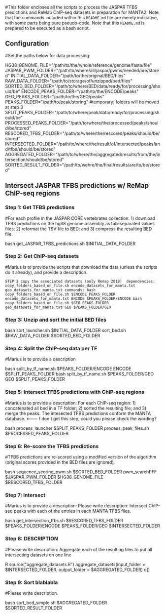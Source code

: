 #This folder encloses all the scripts to process the JASPAR TFBS predictions and ReMap ChIP-seq datasets in preparation for MANTA2. Note that the commands included within this `README.md` file are merely indicative, with some parts being pure pseudo-code. Note that this `README.md` is prepared to be executed as a bash script.

## Configuration
#Set the paths below for data processing:

HG38_GENOME_FILE="/path/to/the/whole/reference/genome/fasta/file"
JASPAR_PWM_FOLDER="/path/to/where/all/jaspar/pwms/needed/are/stored"
INITIAL_DATA_FOLDER="/path/to/the/original/BED/files"
RAW_DATA_FOLDER="/path/to/storage/of/unzipped/bed/files"
SORTED_BED_FOLDER="/path/to/where/BED/data/ready/for/processing/should/be"
ENCODE_PEAKS_FOLDER="/path/to/the/ENCODE/peaks"
GEO_PEAKS_FOLDER="/path/to/the/GEO/peaks"
PEAKS_FOLDER="/path/to/peak/storing" #temporary; folders will be moved at step 3
SPLIT_PEAKS_FOLDER="/path/to/where/peak/data/ready/for/processing/should/be"
PROCESSED_PEAKS_FOLDER="/path/to/where/the/processed/peaks/should/be/stored"
RESCORED_TFBS_FOLDER="/path/to/where/the/rescored/peaks/should/be/stored"
INTERSECTED_FOLDER="/path/to/where/the/result/of/intersected/peaks/and/tfbs/should/be/stored"
AGGREGATED_FOLDER="/path/to/where/the/aggregated/results/from/the/intersection/should/be/stored"
SORTED_RESULT_FOLDER="/path/to/wehre/the/final/results/are/to/be/stored"

## Intersect JASPAR TFBS predictions w/ ReMap ChIP-seq regions

### Step 1: Get TFBS predictions
#For each profile in the JASPAR CORE vertebrates collection: 1) download TFBS predictions on the hg38 genome assembly as tab-separated values files; 2) reformat the TSV file to BED; and 3) compress the resulting BED file.

bash get_JASPAR_TFBS_predictions.sh $INITIAL_DATA_FOLDER

### Step 2: Get ChIP-seq datasets
#Marius is to provide the scripts that download the data (unless the scripts do it already), and provide a description.

`STEP 2
copy the associated datasets (only Remap 2018) 
dependencies: copy_folders_based_on_file.sh
              encode_datasets_for_manta.txt
              geo_datasets_for_manta.txt
commands:
bash copy_folders_based_on_file.sh $ENCODE_PEAKS_FOLDER encode_datasets_for_manta.txt ENCODE $PEAKS_FOLDER/ENCODE
bash copy_folders_based_on_file.sh $GEO_PEAKS_FOLDER geo_datasets_for_manta.txt GEO $PEAKS_FOLDER/GEO`

### Step 3: Unzip and sort the initial BED files

bash sort_launcher.sh $INITIAL_DATA_FOLDER sort_bed.sh $RAW_DATA_FOLDER $SORTED_BED_FOLDER

### Step 4: Split the ChIP-seq data per TF
#Marius is to provide a description

bash split_by_tf_name.sh $PEAKS_FOLDER/ENCODE ENCODE $SPLIT_PEAKS_FOLDER
bash split_by_tf_name.sh $PEAKS_FOLDER/GEO GEO $SPLIT_PEAKS_FOLDER

### Step 5: Intersect TFBS predictions with ChIP-seq regions
#Marius is to provide a description: For each ChIP-seq region: 1) concatenated all bed in a TF folder; 2) sorted the resulting file; and 3) merge the peaks. The intesected TFBS predictions conform the MANTA database. <--- I don't get this step, could you please check the wording?

bash process_launcher $SPLIT_PEAKS_FOLDER process_peak_files.sh $PROCESSED_PEAKS_FOLDER

### Step 6: Re-score the TFBS predictions
#TFBS predictions are re-scored using a modified version of the algorithm (original scores provided in the BED files are ignored).

bash sequence_scoring_pwm.sh $SORTED_BED_FOLDER pwm_searchPFF $JASPAR_PWM_FOLDER $HG38_GENOME_FILE $RESCORED_TFBS_FOLDER

### Step 7: Intersect
#Marius is to provide a description: Please write description: Intersect ChIP-seq peaks with each of the entries in each MANTA TFBS files. 

bash get_intersection_tfbs.sh $RESCORED_TFBS_FOLDER $PEAKS_FOLDER/ENCODE $PEAKS_FOLDER/GEO $INTERSECTED_FOLDER

### Step 8: DESCRIPTION
#Please write description: Aggregate each of the resulting files to put all intersecting datasets on one line

R
source("aggregate_datasets.R")
aggregate_datasets(input_folder = $INTERSECTED_FOLDER, output_folder = $AGGREGATED_FOLDER)
q()

### Step 9: Sort blablabla
#Please write description.

bash sort_bed_simple.sh $AGGREGATED_FOLDER $SORTED_RESULT_FOLDER
